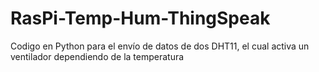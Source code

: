 # RasPi-Temp-Hum-ThingSpeak
Codigo en Python para el envío de datos de dos DHT11, el cual activa un ventilador dependiendo de la temperatura
